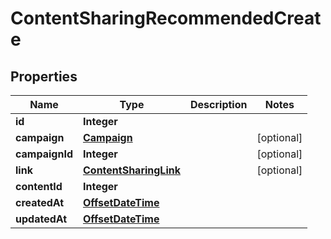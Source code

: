 # ContentSharingRecommendedCreate

## Properties
Name | Type | Description | Notes
------------ | ------------- | ------------- | -------------
**id** | **Integer** |  | 
**campaign** | [**Campaign**](Campaign.md) |  |  [optional]
**campaignId** | **Integer** |  |  [optional]
**link** | [**ContentSharingLink**](ContentSharingLink.md) |  |  [optional]
**contentId** | **Integer** |  | 
**createdAt** | [**OffsetDateTime**](OffsetDateTime.md) |  | 
**updatedAt** | [**OffsetDateTime**](OffsetDateTime.md) |  | 

